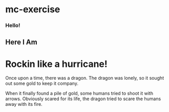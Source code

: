 # mc-exercise

### Hello!
## Here I Am
# Rockin like a hurricane!

Once upon a time, there was a dragon. The dragon was lonely, so it sought out some gold to keep it company.

When it finally found a pile of gold, some humans tried to shoot it with arrows. Obviously scared for its life, the dragon tried to scare the humans away with its fire.